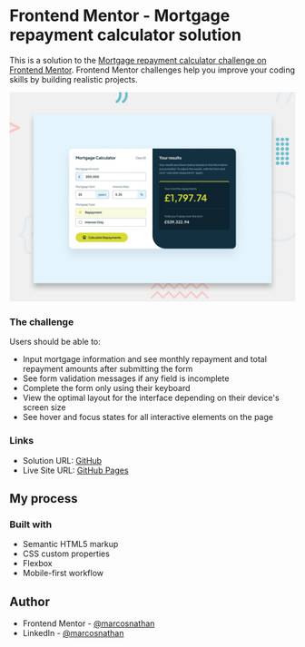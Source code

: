 # Frontend Mentor - Mortgage repayment calculator solution

This is a solution to the [Mortgage repayment calculator challenge on Frontend Mentor](https://www.frontendmentor.io/challenges/mortgage-repayment-calculator-Galx1LXK73). Frontend Mentor challenges help you improve your coding skills by building realistic projects. 

![Design preview for the Mortgage repayment calculator coding challenge](./preview.jpg)


### The challenge

Users should be able to:

- Input mortgage information and see monthly repayment and total repayment amounts after submitting the form
- See form validation messages if any field is incomplete
- Complete the form only using their keyboard
- View the optimal layout for the interface depending on their device's screen size
- See hover and focus states for all interactive elements on the page


### Links

- Solution URL: [GitHub](https://github.com/marcosnathan/mortgage-repayment-calculator)
- Live Site URL: [GitHub Pages](https://marcosnathan.github.io/mortgage-repayment-calculator)

## My process

### Built with

- Semantic HTML5 markup
- CSS custom properties
- Flexbox
- Mobile-first workflow

## Author

- Frontend Mentor - [@marcosnathan](https://www.frontendmentor.io/profile/marcosnathan)
- LinkedIn - [@marcosnathan](https://www.linkedin.com/in/marcosnathan/)
